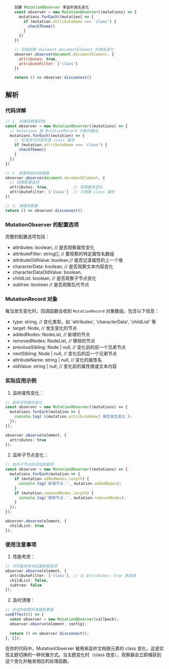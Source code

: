 ``` js
    创建 MutationObserver 来监听类名变化
    const observer = new MutationObserver((mutations) => {
      mutations.forEach((mutation) => {
        if (mutation.attributeName === 'class') {
          checkTheme()
        }
      })
    })

    // 开始观察 document.documentElement 的类名变化
    observer.observe(document.documentElement, {
      attributes: true,
      attributeFilter: ['class']
    })

    return () => observer.disconnect()
```


## 解析

### 代码详解

```typescript
// 1. 创建观察器实例
const observer = new MutationObserver((mutations) => {
  // mutations 是 MutationRecord 对象的数组
  mutations.forEach((mutation) => {
    // 检查变化的是否是 class 属性
    if (mutation.attributeName === 'class') {
      checkTheme()
    }
  })
})

// 2. 配置和启动观察器
observer.observe(document.documentElement, {
  // 观察配置选项
  attributes: true,           // 观察属性变化
  attributeFilter: ['class']  // 只观察 class 属性
})

// 3. 清理观察器
return () => observer.disconnect()
```

### MutationObserver 的配置选项

完整的配置选项包括：

- attributes: boolean,        // 是否观察属性变化
- attributeFilter: string[], // 要观察的特定属性名数组
- attributeOldValue: boolean,// 是否记录属性的上一个值
- characterData: boolean,    // 是否观察文本内容变化
- characterDataOldValue: boolean,
- childList: boolean,        // 是否观察子节点变化
- subtree: boolean          // 是否观察后代节点


### MutationRecord 对象

每当发生变化时，回调函数会收到 `MutationRecord` 对象数组，包含以下信息：

- type: string, // 变化类型，如 'attributes', 'characterData', 'childList' 等
- target: Node, // 发生变化的节点
- addedNodes: NodeList, // 新增的节点
- removedNodes: NodeList, // 移除的节点
- previousSibling: Node | null, // 变化前的前一个兄弟节点
- nextSibling: Node | null, // 变化后的后一个兄弟节点
- attributeName: string | null, // 变化的属性名
- oldValue: string | null, // 变化前的属性值或文本内容


### 实际应用示例

1. 监听属性变化：
```typescript
// 监听所有属性变化
const observer = new MutationObserver((mutations) => {
  mutations.forEach(mutation => {
    console.log(`${mutation.attributeName} 属性发生变化`);
  });
});

observer.observe(element, {
  attributes: true
});
```

2. 监听子节点变化：
```typescript
// 监听子节点的添加和删除
const observer = new MutationObserver((mutations) => {
  mutations.forEach(mutation => {
    if (mutation.addedNodes.length) {
      console.log('新增节点：', mutation.addedNodes);
    }
    if (mutation.removedNodes.length) {
      console.log('删除节点：', mutation.removedNodes);
    }
  });
});

observer.observe(element, {
  childList: true
});
```

### 使用注意事项

1. 性能考虑：
```typescript
// 尽可能具体地设置观察选项
observer.observe(element, {
  attributeFilter: ['class'], // 比 attributes: true 更高效
  childList: false,
  subtree: false
});
```

2. 及时清理：
```typescript
// 在组件卸载时清理观察器
useEffect(() => {
  const observer = new MutationObserver(callback);
  observer.observe(element, config);
  
  return () => observer.disconnect();
}, []);
```
在你的代码中，MutationObserver 被用来监听文档根元素的 class 变化，这是实现主题切换的一种优雅方式。当主题变化时（class 改变），观察器会立即捕获到这个变化并触发相应的处理函数。